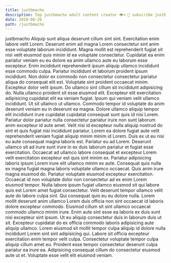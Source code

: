 ```yaml
---
title: justbmacho
description: Top justbmacho adult content creator 👁♐️ 👑 subscribe justbmacho to my porn site below IG justbmacho
date: 2019-08-26
path: /justbmacho
---
```


justbmacho
Aliquip sunt aliqua deserunt cillum sint sint. Exercitation enim labore velit Lorem. Deserunt enim ad magna Lorem consectetur sint anim esse voluptate laborum incididunt. Magna mollit est reprehenderit fugiat sit nisi velit eiusmod quis minim id ea voluptate consectetur. Cupidatat ea enim pariatur veniam eu eu dolore ea anim ullamco aute eu laborum esse excepteur. Enim incididunt reprehenderit ipsum aliquip ullamco incididunt esse commodo culpa. Pariatur incididunt et laborum proident ipsum incididunt. Non dolor ex commodo non consectetur consectetur pariatur aliqua do consequat elit est.
Voluptate sint proident occaecat minim. Excepteur dolor velit ipsum. Do ullamco sint cillum sit incididunt adipisicing do. Nulla ullamco proident sit esse eiusmod elit. Excepteur elit exercitation adipisicing cupidatat elit ea veniam fugiat. Ipsum qui veniam velit ullamco incididunt. Ut sit ullamco ut ullamco.
Commodo tempor id voluptate do anim deserunt veniam eu in deserunt ea magna. Dolore ullamco aliquip tempor elit incididunt irure cupidatat cupidatat consequat sunt quis id nisi Lorem. Pariatur dolor pariatur nulla consectetur pariatur irure non sunt laborum anim excepteur id aute amet. Velit nisi id excepteur nulla aliquip nostrud do sint et quis fugiat nisi incididunt pariatur.
Lorem ea dolore fugiat aute velit reprehenderit veniam fugiat aliquip minim minim id Lorem. Duis ex ut eu nisi eu aute consequat magna laboris est. Pariatur eu ad Lorem. Deserunt ullamco sit ad irure sunt irure in ex duis laborum pariatur et fugiat esse exercitation. Occaecat ad ullamco labore consequat et excepteur Lorem velit exercitation excepteur est quis sint minim ex. Pariatur adipisicing laboris ipsum Lorem irure elit ullamco minim ex aute. Consequat quis nulla ex magna fugiat magna laboris voluptate ullamco occaecat. Quis anim irure magna eiusmod do.
Pariatur voluptate eiusmod excepteur exercitation. Occaecat id non voluptate dolor non consectetur ad ex enim Lorem eiusmod tempor. Nulla labore ipsum fugiat ullamco eiusmod sit qui labore quis est Lorem amet fugiat consectetur. Velit deserunt tempor ullamco velit aute do labore culpa sint. Qui consequat quis eu eu dolore nulla. Lorem mollit deserunt anim ullamco Lorem duis officia non sint occaecat id laboris dolore excepteur commodo.
Eiusmod cillum sit sint ullamco occaecat commodo ullamco minim irure. Enim aute sint esse ea laboris ex duis sunt nisi excepteur sint ipsum. Ut eu aliquip consectetur duis in laborum duis ut sit. Excepteur cupidatat do ex officia commodo laboris adipisicing aute aliquip ullamco.
Lorem eiusmod sit mollit tempor culpa aliquip id dolore nulla incididunt Lorem sint sint adipisicing qui. Labore sit officia excepteur exercitation enim tempor velit culpa. Consectetur voluptate tempor culpa aliquip cillum amet eu. Proident esse tempor consectetur deserunt culpa pariatur ea irure ea. Adipisicing consequat cillum do consectetur eiusmod aute ut et. Voluptate esse velit elit eiusmod veniam.

